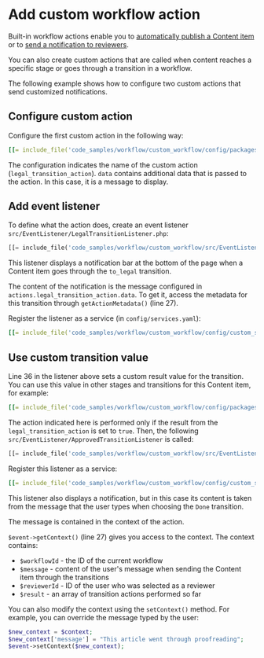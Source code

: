 # Add custom workflow action

Built-in workflow actions enable you to [automatically publish a Content item](workflow.md#publishing-content)
or to [send a notification to reviewers](workflow.md#notifications).

You can also create custom actions that are called when content reaches a specific stage
or goes through a transition in a workflow.

The following example shows how to configure two custom actions that send customized notifications.

## Configure custom action

Configure the first custom action in the following way:

``` yaml hl_lines="15-18"
[[= include_file('code_samples/workflow/custom_workflow/config/packages/workflows.yaml', 0, 5) =]][[= include_file('code_samples/workflow/custom_workflow/config/packages/workflows.yaml', 23, 36) =]]
```

The configuration indicates the name of the custom action (`legal_transition_action`).
`data` contains additional data that is passed to the action. In this case, it is a message to display.

## Add event listener

To define what the action does, create an event listener `src/EventListener/LegalTransitionListener.php`:

``` php hl_lines="27 36"
[[= include_file('code_samples/workflow/custom_workflow/src/EventListener/LegalTransitionListener.php') =]]
```

This listener displays a notification bar at the bottom of the page when a Content item goes through the `to_legal` transition.

The content of the notification is the message configured in `actions.legal_transition_action.data`.
To get it, access the metadata for this transition through `getActionMetadata()` (line 27).

Register the listener as a service (in `config/services.yaml`):

``` yaml
[[= include_file('code_samples/workflow/custom_workflow/config/custom_services.yaml', 0, 4) =]]
```

## Use custom transition value

Line 36 in the listener above sets a custom result value for the transition.
You can use this value in other stages and transitions for this Content item, for example:

``` yaml hl_lines="10 11"
[[= include_file('code_samples/workflow/custom_workflow/config/packages/workflows.yaml', 41, 52) =]]
```

The action indicated here is performed only if the result from the `legal_transition_action` is set to `true`.
Then, the following `src/EventListener/ApprovedTransitionListener` is called:

``` php hl_lines="27"
[[= include_file('code_samples/workflow/custom_workflow/src/EventListener/ApprovedTransitionListener.php') =]]
```

Register this listener as a service:

``` yaml
[[= include_file('code_samples/workflow/custom_workflow/config/custom_services.yaml', 0, 1) =]][[= include_file('code_samples/workflow/custom_workflow/config/custom_services.yaml', 4, 7) =]]
```

This listener also displays a notification, but in this case its content is taken from the message
that the user types when choosing the `Done` transition.

The message is contained in the context of the action.

`$event->getContext()` (line 27) gives you access to the context.
The context contains:

- `$workflowId` - the ID of the current workflow
- `$message` - content of the user's message when sending the Content item through the transitions
- `$reviewerId` - ID of the user who was selected as a reviewer
- `$result` - an array of transition actions performed so far

You can also modify the context using the `setContext()` method.
For example, you can override the message typed by the user:

``` php
$new_context = $context;
$new_context['message'] = "This article went through proofreading";
$event->setContext($new_context);
```
